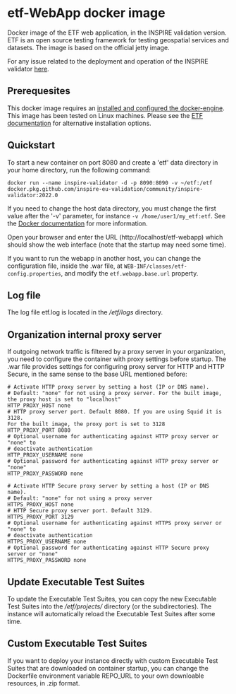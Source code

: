 # etf-WebApp docker image
Docker image of the ETF web application, in the INSPIRE validation version.
ETF is an open source testing framework for testing geospatial services and datasets.
The image is based on the official jetty image.

For any issue related to the deployment and operation of the INSPIRE validator [here](https://github.com/inspire-eu-validation/community/issues).

## Prerequesites

This docker image requires an [installed and configured the docker-engine](https://docs.docker.com/engine/installation/). This image has been tested on
Linux machines. Please see the [ETF documentation](https://docs.etf-validator.net/v2.0/Admin_manuals/index.html) for alternative installation options.

## Quickstart
To start a new container on port 8080 and create a 'etf' data directory in your
home directory, run the following command:

```CMD
docker run --name inspire-validator -d -p 8090:8090 -v ~/etf:/etf docker.pkg.github.com/inspire-eu-validation/community/inspire-validator:2022.0
```

If you need to change the host data directory,
you must change the first value after the '-v' parameter, for instance
`-v /home/user1/my_etf:etf`.
See the [Docker  documentation](https://docs.docker.com/engine/reference/commandline/run/)
for more information.

Open your browser and enter the URL (http://localhost/etf-webapp) which should
show the web interface (note that the startup may need some time).

If you want to run the webapp in another host, you can change the configuration file, inside the .war file, at ```WEB-INF/classes/etf-config.properties```, and modify the `etf.webapp.base.url` property.

## Log file
The log file etf.log is located in the _/etf/logs_ directory.

## Organization internal proxy server
If outgoing network traffic is filtered by a proxy server in your organization,
you need to configure the container with proxy settings before startup.
The .war file provides settings for configuring proxy server for HTTP and
HTTP Secure, in the same sense to the base URL mentioned before:

```CMD
# Activate HTTP proxy server by setting a host (IP or DNS name).
# Default: "none" for not using a proxy server. For the built image, the proxy host is set to "localhost"
HTTP_PROXY_HOST none
# HTTP proxy server port. Default 8080. If you are using Squid it is 3128.
For the built image, the proxy port is set to 3128
HTTP_PROXY_PORT 8080
# Optional username for authenticating against HTTP proxy server or "none" to
# deactivate authentication
HTTP_PROXY_USERNAME none
# Optional password for authenticating against HTTP proxy server or "none"
HTTP_PROXY_PASSWORD none

# Activate HTTP Secure proxy server by setting a host (IP or DNS name).
# Default: "none" for not using a proxy server
HTTPS_PROXY_HOST none
# HTTP Secure proxy server port. Default 3129.
HTTPS_PROXY_PORT 3129
# Optional username for authenticating against HTTPS proxy server or "none" to
# deactivate authentication
HTTPS_PROXY_USERNAME none
# Optional password for authenticating against HTTP Secure proxy server or "none"
HTTPS_PROXY_PASSWORD none
```

## Update Executable Test Suites
To update the Executable Test Suites, you can copy the new Executable Test Suites
into the _/etf/projects/_ directory (or the subdirectories). The instance will
automatically reload the Executable Test Suites after some time.

## Custom Executable Test Suites
If you want to deploy your instance directly with custom Executable Test Suites
that are downloaded on container startup, you can change the Dockerfile environment variable REPO_URL to your own downloable resources, in .zip format.
